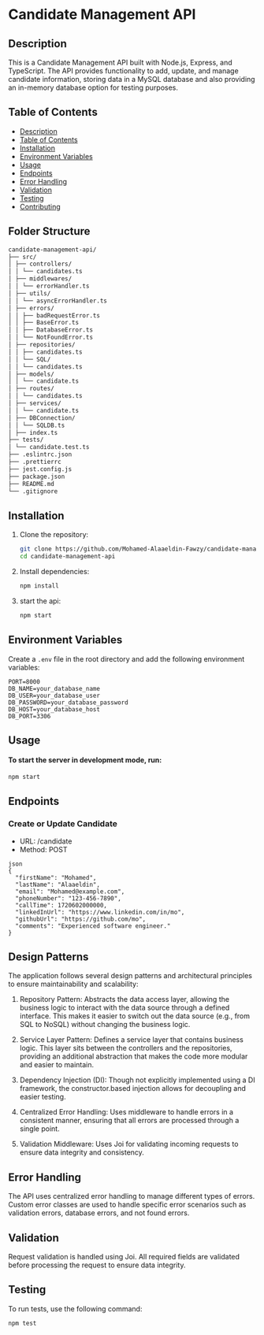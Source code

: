 # Candidate Management API

## Description

This is a Candidate Management API built with Node.js, Express, and TypeScript. The API provides functionality to add, update, and manage candidate information, storing data in a MySQL database and also providing an in-memory database option for testing purposes.

## Table of Contents

- [Description](#description)
- [Table of Contents](#table-of-contents)
- [Installation](#installation)
- [Environment Variables](#environment-variables)
- [Usage](#usage)
- [Endpoints](#endpoints)
- [Error Handling](#error-handling)
- [Validation](#validation)
- [Testing](#testing)
- [Contributing](#contributing)

## Folder Structure

```bash
candidate-management-api/
├── src/
│ ├── controllers/
│ │ └── candidates.ts
│ ├── middlewares/
│ │ └── errorHandler.ts
│ ├── utils/
│ │ └── asyncErrorHandler.ts
│ ├── errors/
│ │ ├── badRequestError.ts
│ │ ├── BaseError.ts
│ │ ├── DatabaseError.ts
│ │ └── NotFoundError.ts
│ ├── repositories/
│ │ ├── candidates.ts
│ │ └── SQL/
│ │ └── candidates.ts
│ ├── models/
│ │ └── candidate.ts
│ ├── routes/
│ │ └── candidates.ts
│ ├── services/
│ │ └── candidate.ts
│ ├── DBConnection/
│ │ └── SQLDB.ts
│ ├── index.ts
├── tests/
│ └── candidate.test.ts
├── .eslintrc.json
├── .prettierrc
├── jest.config.js
├── package.json
├── README.md
└── .gitignore
```

## Installation

1. Clone the repository:

   ```bash
   git clone https://github.com/Mohamed-Alaaeldin-Fawzy/candidate-management-api.git
   cd candidate-management-api
   ```

2. Install dependencies:

   ```bash
   npm install
   ```

3. start the api:
   ```bash
   npm start
   ```

## Environment Variables

Create a `.env` file in the root directory and add the following environment variables:

```env
PORT=8000
DB_NAME=your_database_name
DB_USER=your_database_user
DB_PASSWORD=your_database_password
DB_HOST=your_database_host
DB_PORT=3306
```

## Usage

#### To start the server in development mode, run:

```bash
npm start
```

## Endpoints

### Create or Update Candidate

- URL: /candidate
- Method: POST

```bash:
json
{
  "firstName": "Mohamed",
  "lastName": "Alaaeldin",
  "email": "Mohamed@example.com",
  "phoneNumber": "123-456-7890",
  "callTime": 1720602000000,
  "linkedInUrl": "https://www.linkedin.com/in/mo",
  "githubUrl": "https://github.com/mo",
  "comments": "Experienced software engineer."
}
```

## Design Patterns

The application follows several design patterns and architectural principles to ensure maintainability and scalability:

1. Repository Pattern: Abstracts the data access layer, allowing the business logic to interact with the data source through a defined interface. This makes it easier to switch out the data source (e.g., from SQL to NoSQL) without changing the business logic.

2. Service Layer Pattern: Defines a service layer that contains business logic. This layer sits between the controllers and the repositories, providing an additional abstraction that makes the code more modular and easier to maintain.

3. Dependency Injection (DI): Though not explicitly implemented using a DI framework, the constructor.based injection allows for decoupling and easier testing.

4. Centralized Error Handling: Uses middleware to handle errors in a consistent manner, ensuring that all errors are processed through a single point.

5. Validation Middleware: Uses Joi for validating incoming requests to ensure data integrity and consistency.

## Error Handling

The API uses centralized error handling to manage different types of errors. Custom error classes are used to handle specific error scenarios such as validation errors, database errors, and not found errors.

## Validation

Request validation is handled using Joi. All required fields are validated before processing the request to ensure data integrity.

## Testing

To run tests, use the following command:

```bash
npm test
```
